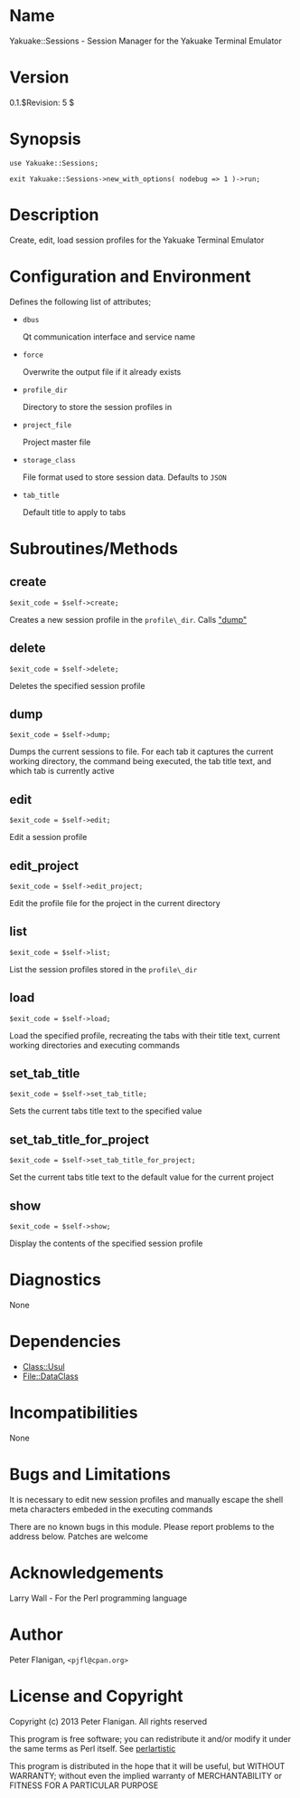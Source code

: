 # Name

Yakuake::Sessions - Session Manager for the Yakuake Terminal Emulator

# Version

0.1.$Revision: 5 $

# Synopsis

    use Yakuake::Sessions;

    exit Yakuake::Sessions->new_with_options( nodebug => 1 )->run;

# Description

Create, edit, load session profiles for the Yakuake Terminal Emulator

# Configuration and Environment

Defines the following list of attributes;

- `dbus`

    Qt communication interface and service name

- `force`

    Overwrite the output file if it already exists

- `profile_dir`

    Directory to store the session profiles in

- `project_file`

    Project master file

- `storage_class`

    File format used to store session data. Defaults to `JSON`

- `tab_title`

    Default title to apply to tabs

# Subroutines/Methods

## create

    $exit_code = $self->create;

Creates a new session profile in the `profile\_dir`. Calls ["dump"](#dump)

## delete

    $exit_code = $self->delete;

Deletes the specified session profile

## dump

    $exit_code = $self->dump;

Dumps the current sessions to file. For each tab it captures the
current working directory, the command being executed, the tab title text,
and which tab is currently active

## edit

    $exit_code = $self->edit;

Edit a session profile

## edit\_project

    $exit_code = $self->edit_project;

Edit the profile file for the project in the current directory

## list

    $exit_code = $self->list;

List the session profiles stored in the `profile\_dir`

## load

    $exit_code = $self->load;

Load the specified profile, recreating the tabs with their title text,
current working directories and executing commands

## set\_tab\_title

    $exit_code = $self->set_tab_title;

Sets the current tabs title text to the specified value

## set\_tab\_title\_for\_project

    $exit_code = $self->set_tab_title_for_project;

Set the current tabs title text to the default value for the current project

## show

    $exit_code = $self->show;

Display the contents of the specified session profile

# Diagnostics

None

# Dependencies

- [Class::Usul](https://metacpan.org/module/Class::Usul)
- [File::DataClass](https://metacpan.org/module/File::DataClass)

# Incompatibilities

None

# Bugs and Limitations

It is necessary to edit new session profiles and manually escape the shell
meta characters embeded in the executing commands

There are no known bugs in this module.
Please report problems to the address below.
Patches are welcome

# Acknowledgements

Larry Wall - For the Perl programming language

# Author

Peter Flanigan, `<pjfl@cpan.org>`

# License and Copyright

Copyright (c) 2013 Peter Flanigan. All rights reserved

This program is free software; you can redistribute it and/or modify it
under the same terms as Perl itself. See [perlartistic](https://metacpan.org/module/perlartistic)

This program is distributed in the hope that it will be useful,
but WITHOUT WARRANTY; without even the implied warranty of
MERCHANTABILITY or FITNESS FOR A PARTICULAR PURPOSE
